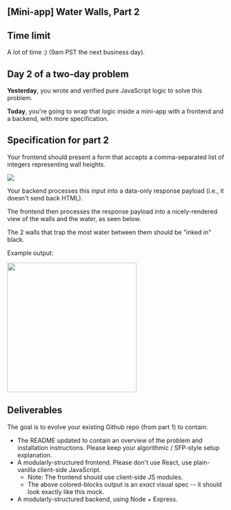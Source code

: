## [Mini-app] Water Walls, Part 2

## Time limit

A lot of time :) (9am PST the next business day).

## Day 2 of a two-day problem

**Yesterday**, you wrote and verified pure JavaScript logic to solve this problem.

**Today**, you're going to wrap that logic inside a mini-app with a frontend and a backend, with more specification.

## Specification for part 2

Your frontend should present a form that accepts a comma-separated list of integers representing wall heights.

<img src="https://i.imgur.com/zLCXPBI.png" >

Your backend processes this input into a data-only response payload (i.e., it doesn't send back HTML).

The frontend then processes the response payload into a nicely-rendered view of the walls and the water, as seen below.

The 2 walls that trap the most water between them should be "inked in" black.

Example output:

<img src="https://i.imgur.com/ZQOCbpu.png" width=300 >

## Deliverables

The goal is to evolve your existing Github repo (from part 1) to contain:

* The README updated to contain an overview of the problem and installation instructions. Please keep your algorithmic / SFP-style setup explanation.
* A modularly-structured frontend. Please don't use React, use plain-vanilla client-side JavaScript.
    * Note: The frontend should use client-side JS modules.
    * The above colored-blocks output is an *exact* visual spec -- it should look exactly like this mock.
* A modularly-structured backend, using Node + Express.



